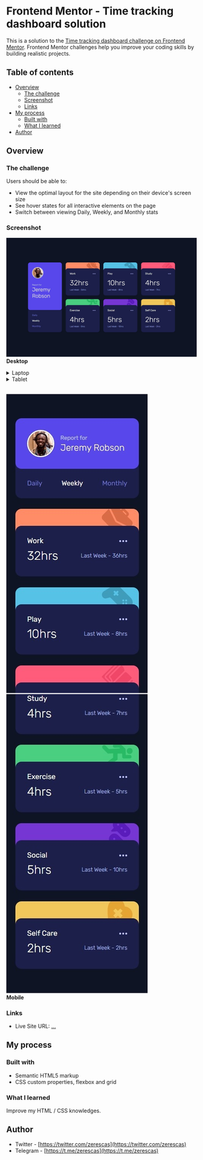 # Frontend Mentor - Time tracking dashboard solution

This is a solution to the [Time tracking dashboard challenge on Frontend Mentor](https://www.frontendmentor.io/challenges/time-tracking-dashboard-UIQ7167Jw). Frontend Mentor challenges help you improve your coding skills by building realistic projects. 

## Table of contents

- [Overview](#overview)
  - [The challenge](#the-challenge)
  - [Screenshot](#screenshot)
  - [Links](#links)
- [My process](#my-process)
  - [Built with](#built-with)
  - [What I learned](#what-i-learned)
- [Author](#author)

## Overview

### The challenge

Users should be able to:

- View the optimal layout for the site depending on their device's screen size
- See hover states for all interactive elements on the page
- Switch between viewing Daily, Weekly, and Monthly stats

### Screenshot

![](images/screenshots/screenshot-desktop.jpeg)<br>
<strong>Desktop</strong>

<details>
    <summary>Laptop</summary>
  
![](images/screenshots/screenshot-laptop.jpeg)<br>
<strong>Laptop</strong>
</details>

<details>
    <summary>Tablet</summary>
  
![](images/screenshots/screenshot-tablet.jpeg)<br>
<strong>Laptop</strong>
</details>

<br>

![](images/screenshots/screenshot-mobile_1.jpg)
![](images/screenshots/screenshot-mobile_2.jpg)<br>
<strong>Mobile</strong>

### Links

- Live Site URL: [...](...)

## My process

### Built with

- Semantic HTML5 markup
- CSS custom properties, flexbox and grid

### What I learned

Improve my HTML / CSS knowledges.

## Author

- Twitter - [https://twitter.com/zerescas](https://twitter.com/zerescas)
- Telegram - [https://t.me/zerescas](https://t.me/zerescas)
